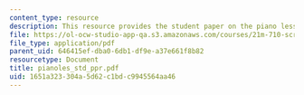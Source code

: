 ```yaml
---
content_type: resource
description: This resource provides the student paper on the piano lesson.
file: https://ol-ocw-studio-app-qa.s3.amazonaws.com/courses/21m-710-script-analysis-fall-2005/1651a323304a5d62c1bdc9945564aa46_pianoles_std_ppr.pdf
file_type: application/pdf
parent_uid: 646415ef-dba0-6db1-df9e-a37e661f8b82
resourcetype: Document
title: pianoles_std_ppr.pdf
uid: 1651a323-304a-5d62-c1bd-c9945564aa46
---
```


